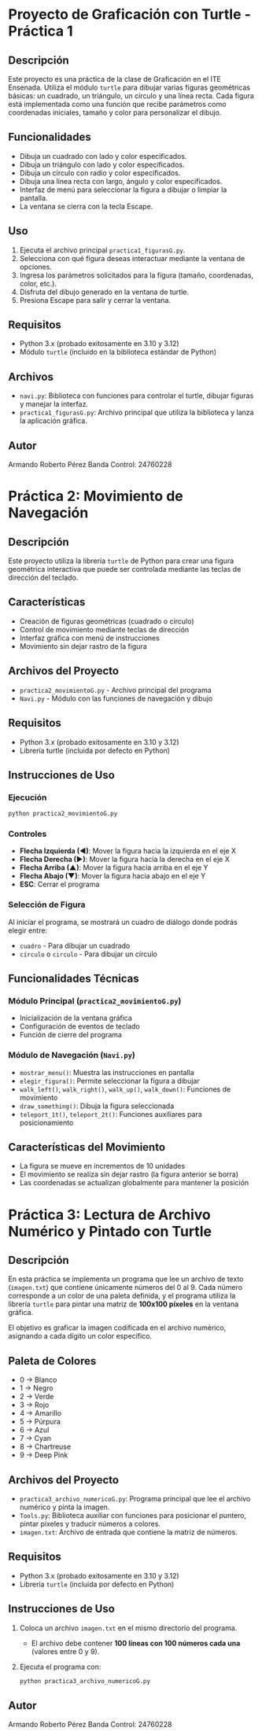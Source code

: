 # Proyecto de Graficación con Turtle - Práctica 1

## Descripción

Este proyecto es una práctica de la clase de Graficación en el ITE Ensenada. Utiliza el módulo `turtle` para dibujar varias figuras geométricas básicas: un cuadrado, un triángulo, un círculo y una línea recta. Cada figura está implementada como una función que recibe parámetros como coordenadas iniciales, tamaño y color para personalizar el dibujo.

## Funcionalidades

- Dibuja un cuadrado con lado y color especificados.
- Dibuja un triángulo con lado y color especificados.
- Dibuja un círculo con radio y color especificados.
- Dibuja una línea recta con largo, ángulo y color especificados.
- Interfaz de menú para seleccionar la figura a dibujar o limpiar la pantalla.
- La ventana se cierra con la tecla Escape.

## Uso

1. Ejecuta el archivo principal `practica1_figurasG.py`.
2. Selecciona con qué figura deseas interactuar mediante la ventana de opciones.
3. Ingresa los parámetros solicitados para la figura (tamaño, coordenadas, color, etc.).
4. Disfruta del dibujo generado en la ventana de turtle.
5. Presiona Escape para salir y cerrar la ventana.

## Requisitos

- Python 3.x (probado exitosamente en 3.10 y 3.12)
- Módulo `turtle` (incluido en la biblioteca estándar de Python)

## Archivos

- `navi.py`: Biblioteca con funciones para controlar el turtle, dibujar figuras y manejar la interfaz.
- `practica1_figurasG.py`: Archivo principal que utiliza la biblioteca y lanza la aplicación gráfica.

## Autor

Armando Roberto Pérez Banda
Control: 24760228

# Práctica 2: Movimiento de Navegación

## Descripción

Este proyecto utiliza la librería `turtle` de Python para crear una figura geométrica interactiva que puede ser controlada mediante las teclas de dirección del teclado.

## Características

- Creación de figuras geométricas (cuadrado o círculo)
- Control de movimiento mediante teclas de dirección
- Interfaz gráfica con menú de instrucciones
- Movimiento sin dejar rastro de la figura

## Archivos del Proyecto

- `practica2_movimientoG.py` - Archivo principal del programa
- `Navi.py` - Módulo con las funciones de navegación y dibujo

## Requisitos

- Python 3.x (probado exitosamente en 3.10 y 3.12)
- Librería turtle (incluida por defecto en Python)

## Instrucciones de Uso

### Ejecución

```bash
python practica2_movimientoG.py
```

### Controles

- **Flecha Izquierda (◄)**: Mover la figura hacia la izquierda en el eje X
- **Flecha Derecha (►)**: Mover la figura hacia la derecha en el eje X
- **Flecha Arriba (▲)**: Mover la figura hacia arriba en el eje Y
- **Flecha Abajo (▼)**: Mover la figura hacia abajo en el eje Y
- **ESC**: Cerrar el programa

### Selección de Figura

Al iniciar el programa, se mostrará un cuadro de diálogo donde podrás elegir entre:

- `cuadro` - Para dibujar un cuadrado
- `círculo` o `circulo` - Para dibujar un círculo

## Funcionalidades Técnicas

### Módulo Principal (`practica2_movimientoG.py`)

- Inicialización de la ventana gráfica
- Configuración de eventos de teclado
- Función de cierre del programa

### Módulo de Navegación (`Navi.py`)

- `mostrar_menu()`: Muestra las instrucciones en pantalla
- `elegir_figura()`: Permite seleccionar la figura a dibujar
- `walk_left()`, `walk_right()`, `walk_up()`, `walk_down()`: Funciones de movimiento
- `draw_something()`: Dibuja la figura seleccionada
- `teleport_1t()`, `teleport_2t()`: Funciones auxiliares para posicionamiento

## Características del Movimiento

- La figura se mueve en incrementos de 10 unidades
- El movimiento se realiza sin dejar rastro (la figura anterior se borra)
- Las coordenadas se actualizan globalmente para mantener la posición

# Práctica 3: Lectura de Archivo Numérico y Pintado con Turtle

## Descripción

En esta práctica se implementa un programa que lee un archivo de texto (`imagen.txt`) que contiene únicamente números del 0 al 9. Cada número corresponde a un color de una paleta definida, y el programa utiliza la librería `turtle` para pintar una matriz de **100x100 píxeles** en la ventana gráfica.

El objetivo es graficar la imagen codificada en el archivo numérico, asignando a cada dígito un color específico.

## Paleta de Colores

- 0 → Blanco
- 1 → Negro
- 2 → Verde
- 3 → Rojo
- 4 → Amarillo
- 5 → Púrpura
- 6 → Azul
- 7 → Cyan
- 8 → Chartreuse
- 9 → Deep Pink

## Archivos del Proyecto

- `practica3_archivo_numericoG.py`: Programa principal que lee el archivo numérico y pinta la imagen.
- `Tools.py`: Biblioteca auxiliar con funciones para posicionar el puntero, pintar píxeles y traducir números a colores.
- `imagen.txt`: Archivo de entrada que contiene la matriz de números.

## Requisitos

- Python 3.x (probado exitosamente en 3.10 y 3.12)
- Librería `turtle` (incluida por defecto en Python)

## Instrucciones de Uso

1. Coloca un archivo `imagen.txt` en el mismo directorio del programa.
   - El archivo debe contener **100 líneas con 100 números cada una** (valores entre 0 y 9).
2. Ejecuta el programa con:

   ```bash
   python practica3_archivo_numericoG.py
   ```

## Autor

Armando Roberto Pérez Banda
Control: 24760228
